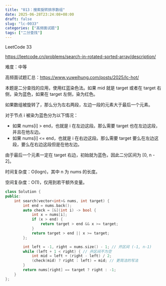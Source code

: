 ```yaml
---
title: "013：搜索旋转排序数组"
date: 2025-06-28T23:24:08+08:00
draft: false
slug: "lc-0033"
categories: ["高频面试题"]
tags: ["二分查找"]
---
```


LeetCode 33

https://leetcode.cn/problems/search-in-rotated-sorted-array/description/

难度：中等

高频面试题汇总：https://www.yuweihung.com/posts/2025/lc-hot/

本题是二分查找的应用，使用红蓝染色法。如果 mid 就是 target 或者在 target 右侧，染为蓝色，如果在 target 左侧，染为红色。

如果数组被旋转了，那么分为左右两段，左边一段的元素大于最后一个元素。

对于节点 i 被染为蓝色分为以下情况：

- 如果 nums[i] > end，也就是 i 在左边这段。那么需要 target 也在左边这段，并且在他左边。
- 如果 nums[i] <= end，也就是 i 在右边这段。那么需要 target 要么在左边这段，要么在右边这段但是在他左边。

由于最后一个元素一定在 target 右边，初始就为蓝色，因此二分区间为 [0, n - 2]。

时间复杂度：O(logn)，其中 n 为 nums 的长度。

空间复杂度：O(1)，仅用到若干额外变量。

<!--more-->

```cpp
class Solution {
public:
    int search(vector<int>& nums, int target) {
        int end = nums.back();
        auto check = [&](int i) -> bool {
            int x = nums[i];
            if (x > end) {
                return target > end && x >= target;
            }
            return target > end || x >= target;
        };

        int left = -1, right = nums.size() - 1; // 开区间 (-1, n-1)
        while (left + 1 < right) { // 开区间不为空
            int mid = left + (right - left) / 2;
            (check(mid) ? right : left) = mid; // 更简洁的写法
        }
        return nums[right] == target ? right : -1;
    }
};
```
